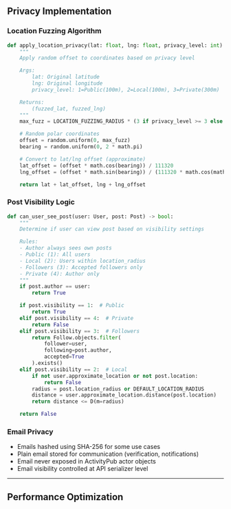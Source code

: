 ## Privacy Implementation

### Location Fuzzing Algorithm

```python
def apply_location_privacy(lat: float, lng: float, privacy_level: int) -> tuple:
    """
    Apply random offset to coordinates based on privacy level

    Args:
        lat: Original latitude
        lng: Original longitude
        privacy_level: 1=Public(100m), 2=Local(100m), 3=Private(300m)

    Returns:
        (fuzzed_lat, fuzzed_lng)
    """
    max_fuzz = LOCATION_FUZZING_RADIUS * (3 if privacy_level >= 3 else 1)

    # Random polar coordinates
    offset = random.uniform(0, max_fuzz)
    bearing = random.uniform(0, 2 * math.pi)

    # Convert to lat/lng offset (approximate)
    lat_offset = (offset * math.cos(bearing)) / 111320
    lng_offset = (offset * math.sin(bearing)) / (111320 * math.cos(math.radians(lat)))

    return lat + lat_offset, lng + lng_offset
```

### Post Visibility Logic

```python
def can_user_see_post(user: User, post: Post) -> bool:
    """
    Determine if user can view post based on visibility settings

    Rules:
    - Author always sees own posts
    - Public (1): All users
    - Local (2): Users within location_radius
    - Followers (3): Accepted followers only
    - Private (4): Author only
    """
    if post.author == user:
        return True

    if post.visibility == 1:  # Public
        return True
    elif post.visibility == 4:  # Private
        return False
    elif post.visibility == 3:  # Followers
        return Follow.objects.filter(
            follower=user,
            following=post.author,
            accepted=True
        ).exists()
    elif post.visibility == 2:  # Local
        if not user.approximate_location or not post.location:
            return False
        radius = post.location_radius or DEFAULT_LOCATION_RADIUS
        distance = user.approximate_location.distance(post.location)
        return distance <= D(m=radius)

    return False
```

### Email Privacy

- Emails hashed using SHA-256 for some use cases
- Plain email stored for communication (verification, notifications)
- Email never exposed in ActivityPub actor objects
- Email visibility controlled at API serializer level

---

## Performance Optimization
